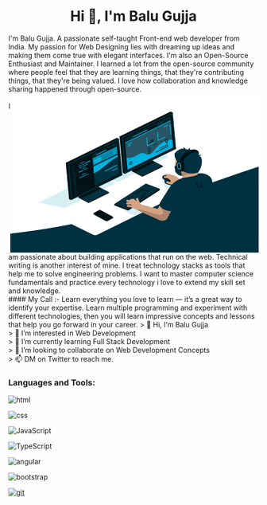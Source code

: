 <h1 align="center">Hi 👋, I'm Balu Gujja</h1>
I'm Balu Gujja. A passionate self-taught Front-end web developer from India. My passion for Web Designing lies with dreaming up ideas and making them come true with elegant interfaces. I'm also an Open-Source Enthusiast and Maintainer. I learned a lot from the open-source community where people feel that they are learning things, that they're contributing things, that they're being valued. I love how collaboration and knowledge sharing happened through open-source.
<img align="right" alt="GIF" src="https://github.com/balashankar1180/balashankar1180/blob/main/code.gif?raw=true" width="500" height="320" />
<br>
<br>
I am passionate about building applications that run on the web. Technical writing is another interest of mine. I treat technology stacks as tools that help me to solve engineering problems. I want to master computer science fundamentals and practice every technology i love to extend my skill set and knowledge.
<br>
#### My Call :-
Learn everything you love to learn — it’s a great way to identify your expertise. Learn multiple programming and experiment with different technologies, then you will learn impressive concepts and lessons that help you go forward in your career.
> 👋 Hi, I’m Balu Gujja<br>
> 👀 I’m interested in Web Development<br>
> 🌱 I’m currently learning Full Stack Development<br>
> 💞️ I’m looking to collaborate on Web Development Concepts<br>
> 📫 DM on Twitter to reach me.

<h3 align="left">Languages and Tools:</h3>
<p float="left">
   <img src="https://upload.wikimedia.org/wikipedia/commons/thumb/6/61/HTML5_logo_and_wordmark.svg/2048px-HTML5_logo_and_wordmark.svg.png" alt="html" width="auto" height="40">&nbsp;&nbsp;&nbsp;
  
   <img src='https://upload.wikimedia.org/wikipedia/commons/thumb/d/d5/CSS3_logo_and_wordmark.svg/1200px-CSS3_logo_and_wordmark.svg.png' alt="css" width="auto" height="40">&nbsp;&nbsp;&nbsp;
  
   <img src='https://upload.wikimedia.org/wikipedia/commons/6/6a/JavaScript-logo.png' height='40' width='auto' alt="JavaScript">&nbsp;&nbsp;&nbsp;
  
   <img src='https://upload.wikimedia.org/wikipedia/commons/thumb/4/4c/Typescript_logo_2020.svg/128px-Typescript_logo_2020.svg.png' height='40' width='auto' alt="TypeScript">&nbsp;&nbsp;&nbsp;
  
   <img src="https://angular.io/assets/images/logos/angular/angular.svg" alt="angular" width="40" height="40"/>&nbsp;&nbsp;&nbsp;
  
   <img src="https://upload.wikimedia.org/wikipedia/commons/b/b2/Bootstrap_logo.svg" alt="bootstrap" width="auto" height="40"/>&nbsp;&nbsp;&nbsp;
  
   <a href="https://git-scm.com/" target="_blank" rel="noreferrer"> 
   <img src="https://www.vectorlogo.zone/logos/git-scm/git-scm-icon.svg" alt="git" width="40" height="40"/> 
   </a> 
</p>

<!---
balu-scoriait/balu-scoriait is a ✨ special ✨ repository because its `README.md` (this file) appears on your GitHub profile.
You can click the Preview link to take a look at your changes.
--->

